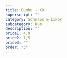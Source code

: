 ```yaml
---
title: Bumbu - XO
superscript: ""
category: Schnaps & Likör
subcategory: Rum
description: ""
price1: 4,0
price2: 7,5
price3: ""
order: "3"
---
```

